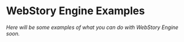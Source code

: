 
# WebStory Engine Examples

*Here will be some examples of what you can do with WebStory Engine soon.*
